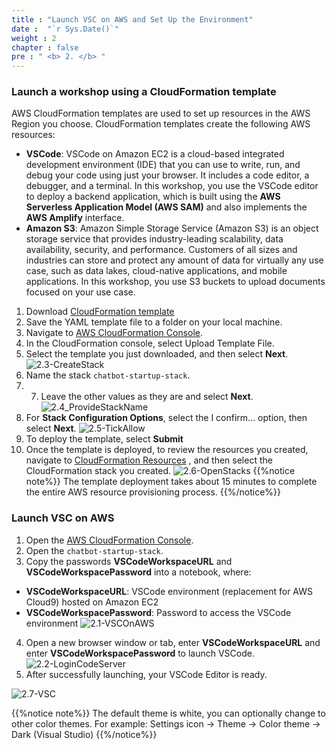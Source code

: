 ```yaml
---
title : "Launch VSC on AWS and Set Up the Environment"
date :  "`r Sys.Date()`" 
weight : 2 
chapter : false
pre : " <b> 2. </b> "
---
```

### Launch a workshop using a CloudFormation template
AWS CloudFormation templates are used to set up resources in the AWS Region you choose. CloudFormation templates create the following AWS resources:
- **VSCode**: VSCode on Amazon EC2 is a cloud-based integrated development environment (IDE) that you can use to write, run, and debug your code using just your browser. It includes a code editor, a debugger, and a terminal. In this workshop, you use the VSCode editor to deploy a backend application, which is built using the **AWS Serverless Application Model (AWS SAM)** and also implements the **AWS Amplify** interface.
- **Amazon S3**: Amazon Simple Storage Service (Amazon S3) is an object storage service that provides industry-leading scalability, data availability, security, and performance. Customers of all sizes and industries can store and protect any amount of data for virtually any use case, such as data lakes, cloud-native applications, and mobile applications. In this workshop, you use S3 buckets to upload documents focused on your use case.
  
1. Download [CloudFormation template](https://static.us-east-1.prod.workshops.aws/public/c5c516a7-10ce-444b-a0c5-1e60794fdb7c/static/template/chatbot-startup-stack.yaml)
2. Save the YAML template file to a folder on your local machine.
3. Navigate to [AWS CloudFormation Console](https://console.aws.amazon.com/cloudformation/home).
4. In the CloudFormation console, select Upload Template File.
5. Select the template you just downloaded, and then select **Next**.
![2.3-CreateStack](/images/2.LaunchVSCAndSetUpTheEnvironment/2.3-CreateStack.png)
6. Name the stack ```chatbot-startup-stack```.
7. 7. Leave the other values ​​as they are and select **Next**.
![2.4_ProvideStackName](/images/2.LaunchVSCAndSetUpTheEnvironment/2.4-ProvideStackName.png)
8. For **Stack Configuration Options**, select the I confirm... option, then select **Next**.
![2.5-TickAllow](/images/2.LaunchVSCAndSetUpTheEnvironment/2.5-TickAllow.png)
9. To deploy the template, select **Submit**
10.  Once the template is deployed, to review the resources you created, navigate to [CloudFormation Resources](https://console.aws.amazon.com/cloudformation/home?/stacks/resources?) , and then select the CloudFormation stack you created.
![2.6-OpenStacks](/images/2.LaunchVSCAndSetUpTheEnvironment/2.6-OpenStacks.png)
{{%notice note%}}
The template deployment takes about 15 minutes to complete the entire AWS resource provisioning process.
{{%/notice%}}

### Launch VSC on AWS
1. Open the [AWS CloudFormation Console](https://console.aws.amazon.com/cloudformation/home).
2. Open the ```chatbot-startup-stack```.
3. Copy the passwords **VSCodeWorkspaceURL** and **VSCodeWorkspacePassword** into a notebook, where:

- **VSCodeWorkspaceURL**: VSCode environment (replacement for AWS Cloud9) hosted on Amazon EC2
- **VSCodeWorkspacePassword**: Password to access the VSCode environment
![2.1-VSCOnAWS](/images/2.LaunchVSCAndSetUpTheEnvironment/2.1-VSCOnAWS.png)
4. Open a new browser window or tab, enter **VSCodeWorkspaceURL** and enter **VSCodeWorkspacePassword** to launch VSCode.
![2.2-LoginCodeServer](/images/2.LaunchVSCAndSetUpTheEnvironment/2.2-LoginCodeServer.png)
5. After successfully launching, your VSCode Editor is ready.

![2.7-VSC](/images/2.LaunchVSCAndSetUpTheEnvironment/2.7-VSC.png)

{{%notice note%}}
The default theme is white, you can optionally change to other color themes. For example: Settings icon -> Theme -> Color theme -> Dark (Visual Studio)
{{%/notice%}}